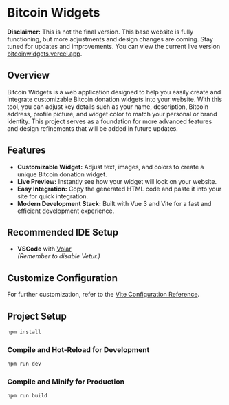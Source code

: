 # Bitcoin Widgets

**Disclaimer:** This is not the final version. This base website is fully functioning, but more adjustments and design changes are coming. Stay tuned for updates and improvements. You can view the current live version [bitcoinwidgets.vercel.app](https://bitcoinwidgets.vercel.app/).

## Overview

Bitcoin Widgets is a web application designed to help you easily create and integrate customizable Bitcoin donation widgets into your website. With this tool, you can adjust key details such as your name, description, Bitcoin address, profile picture, and widget color to match your personal or brand identity. This project serves as a foundation for more advanced features and design refinements that will be added in future updates.

## Features

- **Customizable Widget:** Adjust text, images, and colors to create a unique Bitcoin donation widget.
- **Live Preview:** Instantly see how your widget will look on your website.
- **Easy Integration:** Copy the generated HTML code and paste it into your site for quick integration.
- **Modern Development Stack:** Built with Vue 3 and Vite for a fast and efficient development experience.

## Recommended IDE Setup

- **VSCode** with [Volar](https://marketplace.visualstudio.com/items?itemName=Vue.volar)  
  *(Remember to disable Vetur.)*

## Customize Configuration

For further customization, refer to the [Vite Configuration Reference](https://vitejs.dev/config/).

## Project Setup

```sh
npm install
```

### Compile and Hot-Reload for Development

```sh
npm run dev
```

### Compile and Minify for Production

```sh
npm run build
```

